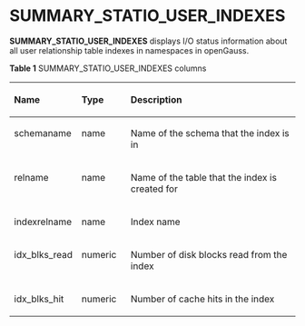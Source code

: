 # SUMMARY\_STATIO\_USER\_INDEXES<a name="EN-US_TOPIC_0245374777"></a>

**SUMMARY\_STATIO\_USER\_INDEXES**  displays I/O status information about all user relationship table indexes in namespaces in openGauss. 

**Table  1**  SUMMARY\_STATIO\_USER\_INDEXES columns

<a name="en-us_topic_0237122673_table19320173713816"></a>
<table><thead align="left"><tr id="en-us_topic_0237122673_row153793379810"><th class="cellrowborder" valign="top" width="18.78%" id="mcps1.2.4.1.1"><p id="en-us_topic_0237122673_p183791437783"><a name="en-us_topic_0237122673_p183791437783"></a><a name="en-us_topic_0237122673_p183791437783"></a><strong id="b21923142389"><a name="b21923142389"></a><a name="b21923142389"></a>Name</strong></p>
</th>
<th class="cellrowborder" valign="top" width="17.39%" id="mcps1.2.4.1.2"><p id="en-us_topic_0237122673_p12380163712813"><a name="en-us_topic_0237122673_p12380163712813"></a><a name="en-us_topic_0237122673_p12380163712813"></a><strong id="b171517157386"><a name="b171517157386"></a><a name="b171517157386"></a>Type</strong></p>
</th>
<th class="cellrowborder" valign="top" width="63.83%" id="mcps1.2.4.1.3"><p id="en-us_topic_0237122673_p163802371881"><a name="en-us_topic_0237122673_p163802371881"></a><a name="en-us_topic_0237122673_p163802371881"></a><strong id="b1984414155384"><a name="b1984414155384"></a><a name="b1984414155384"></a>Description</strong></p>
</th>
</tr>
</thead>
<tbody><tr id="en-us_topic_0237122673_row43802037185"><td class="cellrowborder" valign="top" width="18.78%" headers="mcps1.2.4.1.1 "><p id="en-us_topic_0237122673_p1738020376816"><a name="en-us_topic_0237122673_p1738020376816"></a><a name="en-us_topic_0237122673_p1738020376816"></a>schemaname</p>
</td>
<td class="cellrowborder" valign="top" width="17.39%" headers="mcps1.2.4.1.2 "><p id="en-us_topic_0237122673_p12381113714814"><a name="en-us_topic_0237122673_p12381113714814"></a><a name="en-us_topic_0237122673_p12381113714814"></a>name</p>
</td>
<td class="cellrowborder" valign="top" width="63.83%" headers="mcps1.2.4.1.3 "><p id="en-us_topic_0237122673_p12381937386"><a name="en-us_topic_0237122673_p12381937386"></a><a name="en-us_topic_0237122673_p12381937386"></a>Name of the schema that the index is in</p>
</td>
</tr>
<tr id="en-us_topic_0237122673_row203817379811"><td class="cellrowborder" valign="top" width="18.78%" headers="mcps1.2.4.1.1 "><p id="en-us_topic_0237122673_p83814375810"><a name="en-us_topic_0237122673_p83814375810"></a><a name="en-us_topic_0237122673_p83814375810"></a>relname</p>
</td>
<td class="cellrowborder" valign="top" width="17.39%" headers="mcps1.2.4.1.2 "><p id="en-us_topic_0237122673_p538110371818"><a name="en-us_topic_0237122673_p538110371818"></a><a name="en-us_topic_0237122673_p538110371818"></a>name</p>
</td>
<td class="cellrowborder" valign="top" width="63.83%" headers="mcps1.2.4.1.3 "><p id="en-us_topic_0237122673_p0381937386"><a name="en-us_topic_0237122673_p0381937386"></a><a name="en-us_topic_0237122673_p0381937386"></a>Name of the table that the index is created for</p>
</td>
</tr>
<tr id="en-us_topic_0237122673_row23811737381"><td class="cellrowborder" valign="top" width="18.78%" headers="mcps1.2.4.1.1 "><p id="en-us_topic_0237122673_p938273711817"><a name="en-us_topic_0237122673_p938273711817"></a><a name="en-us_topic_0237122673_p938273711817"></a>indexrelname</p>
</td>
<td class="cellrowborder" valign="top" width="17.39%" headers="mcps1.2.4.1.2 "><p id="en-us_topic_0237122673_p1138283720814"><a name="en-us_topic_0237122673_p1138283720814"></a><a name="en-us_topic_0237122673_p1138283720814"></a>name</p>
</td>
<td class="cellrowborder" valign="top" width="63.83%" headers="mcps1.2.4.1.3 "><p id="en-us_topic_0237122673_p13821237684"><a name="en-us_topic_0237122673_p13821237684"></a><a name="en-us_topic_0237122673_p13821237684"></a>Index name</p>
</td>
</tr>
<tr id="en-us_topic_0237122673_row638273717815"><td class="cellrowborder" valign="top" width="18.78%" headers="mcps1.2.4.1.1 "><p id="en-us_topic_0237122673_p18382537481"><a name="en-us_topic_0237122673_p18382537481"></a><a name="en-us_topic_0237122673_p18382537481"></a>idx_blks_read</p>
</td>
<td class="cellrowborder" valign="top" width="17.39%" headers="mcps1.2.4.1.2 "><p id="en-us_topic_0237122673_p123831337981"><a name="en-us_topic_0237122673_p123831337981"></a><a name="en-us_topic_0237122673_p123831337981"></a>numeric</p>
</td>
<td class="cellrowborder" valign="top" width="63.83%" headers="mcps1.2.4.1.3 "><p id="en-us_topic_0237122673_p33831637380"><a name="en-us_topic_0237122673_p33831637380"></a><a name="en-us_topic_0237122673_p33831637380"></a>Number of disk blocks read from the index</p>
</td>
</tr>
<tr id="en-us_topic_0237122673_row18383143715811"><td class="cellrowborder" valign="top" width="18.78%" headers="mcps1.2.4.1.1 "><p id="en-us_topic_0237122673_p123830371787"><a name="en-us_topic_0237122673_p123830371787"></a><a name="en-us_topic_0237122673_p123830371787"></a>idx_blks_hit</p>
</td>
<td class="cellrowborder" valign="top" width="17.39%" headers="mcps1.2.4.1.2 "><p id="en-us_topic_0237122673_p03833371586"><a name="en-us_topic_0237122673_p03833371586"></a><a name="en-us_topic_0237122673_p03833371586"></a>numeric</p>
</td>
<td class="cellrowborder" valign="top" width="63.83%" headers="mcps1.2.4.1.3 "><p id="en-us_topic_0237122673_p133835376815"><a name="en-us_topic_0237122673_p133835376815"></a><a name="en-us_topic_0237122673_p133835376815"></a>Number of cache hits in the index</p>
</td>
</tr>
</tbody>
</table>

